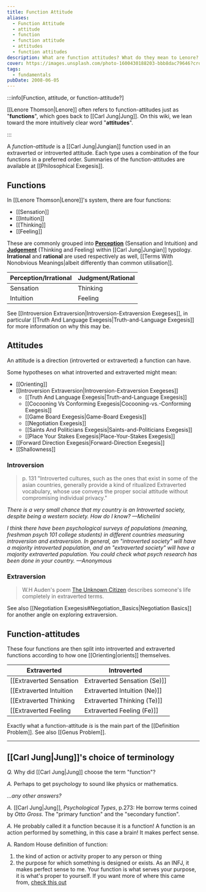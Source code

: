 ```yaml
---
title: Function Attitude
aliases:
  - Function Attitude
  - attitude
  - function
  - function attitude
  - attitudes
  - function attitudes
description: What are function attitudes? What do they mean to Lenore?
cover: https://images.unsplash.com/photo-1600430188203-bbb8dac79646?crop=entropy&cs=srgb&fm=jpg&ixid=M3wxOTcwMjR8MHwxfHNlYXJjaHw5fHx0YXJvdHxlbnwwfHx8fDE3NDIzNDc4NjR8MA&ixlib=rb-4.0.3&q=85
tags:
  - fundamentals
pubDate: 2008-06-05
---
```


:::info[Function, attitude, or function-attitude?]

[[Lenore Thomson|Lenore]] often refers to function-attitudes just as "**functions**", which goes back to [[Carl Jung|Jung]]. On this wiki, we lean toward the more intuitively clear word "**attitudes**".

:::

A _function-attitude_ is a [[Carl Jung|Jungian]] function used in an extraverted or introverted attitude. Each type uses a combination of the four functions in a preferred order. Summaries of the function-attitudes are available at [[Philosophical Exegesis]].

## Functions

In [[Lenore Thomson|Lenore]]'s system, there are four functions:

- [[Sensation]]
- [[Intuition]]
- [[Thinking]]
- [[Feeling]]

These are commonly grouped into **[Perception](../function-attitude/functions/perception)** (Sensation and Intuition) and **[Judgement](../function-attitude/functions/judgement)** (Thinking and Feeling) within [[Carl Jung|Jungian]] typology. **Irrational** and **rational** are used respectively as well, [[Terms With Nonobvious Meanings|albeit differently than common utilisation]].

| Perception/Irrational | Judgment/Rational |
| --------------------- | ----------------- |
| Sensation             | Thinking          |
| Intuition             | Feeling           |

See [[Introversion Extraversion|Introversion-Extraversion Exegeses]], in particular [[Truth And Language Exegesis|Truth-and-Language Exegesis]] for more information on why this may be.

## Attitudes

An attitude is a direction (introverted or extraverted) a function can have.

Some hypotheses on what introverted and extraverted might mean:

- [[Orienting]]
- [[Introversion Extraversion|Introversion-Extraversion Exegeses]]
  - [[Truth And Language Exegesis|Truth-and-Language Exegesis]]
  - [[Cocooning Vs Conforming Exegesis|Cocooning-vs.-Conforming Exegesis]]
  - [[Game Board Exegesis|Game-Board Exegesis]]
  - [[Negotiation Exegesis]]
  - [[Saints And Politicians Exegesis|Saints-and-Politicians Exegesis]]
  - [[Place Your Stakes Exegesis|Place-Your-Stakes Exegesis]]
- [[Forward Direction Exegesis|Forward-Direction Exegesis]]
- [[Shallowness]]

### Introversion

> p. 131 "Introverted cultures, such as the ones that exist in some of the asian countries, generally provide a kind of ritualized Extraverted vocabulary, whose use conveys the proper social attitude without compromising individual privacy."

_There is a very small chance that my country is an Introverted society, despite being a western society. How do I know? —Michelini_

_I think there have been psychological surveys of populations (meaning, freshman psych 101 college students) in different countries measuring introversion and extraversion. In general, an "introverted society" will have a majority introverted population, and an "extraverted society" will have a majority extraverted population. You could check what psych research has been done in your country. —Anonymous_

### Extraversion

> W.H Auden's poem [The Unknown Citizen](https://poets.org/poem/unknown-citizen) describes someone's life completely in extraverted terms.

See also [[Negotiation Exegesis#Negotiation_Basics|Negotiation Basics]] for another angle on exploring extraversion.

## Function-attitudes

These four functions are then split into introverted and extraverted functions according to how one [[Orienting|orients]] themselves.

| Extraverted                                                                        | Introverted                                                                        |
| ---------------------------------------------------------------------------------- | ---------------------------------------------------------------------------------- |
| [[Extraverted Sensation|Extraverted Sensation (Se)]] | [[Introverted Sensation|Introverted Sensation (Si)]] |
| [[Extraverted Intuition|Extraverted Intuition (Ne)]] | [[Introverted Intuition|Introverted Intuition (Ni)]] |
| [[Extraverted Thinking|Extraverted Thinking (Te)]]   | [[Introverted Thinking|Introverted Thinking (Ti)]]   |
| [[Extraverted Feeling|Extraverted Feeling (Fe)]]     | [[Introverted Feeling|Introverted Feeling (Fi)]]     |

Exactly what a function-attitude _is_ is the main part of the [[Definition Problem]]. See also [[Genus Problem]].

---

## [[Carl Jung|Jung]]'s choice of terminology

_Q._ Why did [[Carl Jung|Jung]] choose the term "function"?

_A._ Perhaps to get psychology to sound like physics or mathematics.

_...any other answers?_

_A._ [[Carl Jung|Jung]], _Psychological Types_, p.273: He borrow terms coined by _Otto Gross_. The "primary function" and the "secondary function".

_A._ He probably called it a function because it is a function! A function is an action performed by something, in this case a brain! It makes perfect sense.

A. Random House definition of function: 
1. the kind of action or activity proper to any person or thing 
2. the purpose for which something is designed or exists. 
As an INFJ, it makes perfect sense to me. Your function is what serves your purpose, it is what's proper to yourself. If you want more of where this came from, [check this out](https://web.archive.org/web/20071014000354/http://greenlightwiki.com/lenore-exegesis/check_this_out)

